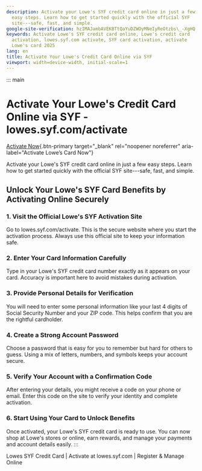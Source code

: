 ```yaml
---
description: Activate your Lowe's SYF credit card online in just a few
  easy steps. Learn how to get started quickly with the official SYF
  site---safe, fast, and simple.
google-site-verification: hzIMAJambAVEKBTtQaYuDZWOyMNeIyReOtzbs\_-XgHQ
keywords: Activate Lowe's SYF credit card online, Lowe's credit card
  activation, lowes.syf.com activate, SYF card activation, activate
  Lowe's card 2025
lang: en
title: Activate Your Lowe's Credit Card Online via SYF
viewport: width=device-width, initial-scale=1
---
```


::: main
# Activate Your Lowe's Credit Card Online via SYF - lowes.syf.com/activate

[Activate
Now](https://q82.net/?1s7clbwoqk9zV3NL9OBjwWTobiT3TJ2HG5heTVGqy3ovTn0Q2){.btn-primary
target="_blank" rel="noopener noreferrer"
aria-label="Activate Lowe’s Card Now"}

Activate your Lowe's SYF credit card online in just a few easy steps.
Learn how to get started quickly with the official SYF site---safe,
fast, and simple.

## Unlock Your Lowe's SYF Card Benefits by Activating Online Securely

### 1. Visit the Official Lowe's SYF Activation Site

Go to lowes.syf.com/activate. This is the secure website where you start
the activation process. Always use this official site to keep your
information safe.

### 2. Enter Your Card Information Carefully

Type in your Lowe's SYF credit card number exactly as it appears on your
card. Accuracy is important here to avoid mistakes during activation.

### 3. Provide Personal Details for Verification

You will need to enter some personal information like your last 4 digits
of Social Security Number and your ZIP code. This helps confirm that you
are the rightful cardholder.

### 4. Create a Strong Account Password

Choose a password that is easy for you to remember but hard for others
to guess. Using a mix of letters, numbers, and symbols keeps your
account secure.

### 5. Verify Your Account with a Confirmation Code

After entering your details, you might receive a code on your phone or
email. Enter this code on the site to verify your identity and complete
activation.

### 6. Start Using Your Card to Unlock Benefits

Once activated, your Lowe's SYF credit card is ready to use. You can now
shop at Lowe's stores or online, earn rewards, and manage your payments
and account details easily.
:::

Lowes SYF Credit Card \| Activate at lowes.syf.com \| Register & Manage
Online
